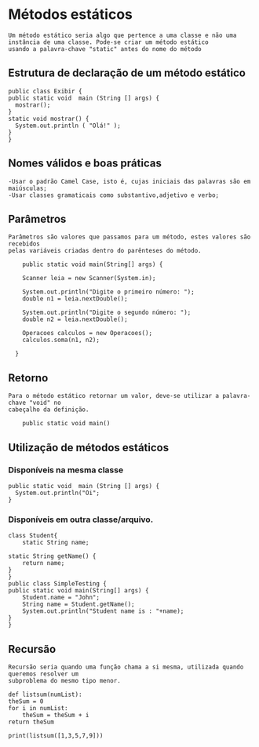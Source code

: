 # Métodos estáticos
    Um método estático seria algo que pertence a uma classe e não uma instância de uma classe. Pode-se criar um método estático
    usando a palavra-chave "static" antes do nome do método
## Estrutura de declaração de um método estático
    public class Exibir {  
    public static void  main (String [] args) {  
      mostrar();  
    }  
    static void mostrar() {  
      System.out.println ( "Olá!" );  
    }  
    }  
## Nomes válidos e boas práticas
    -Usar o padrão Camel Case, isto é, cujas iniciais das palavras são em maiúsculas;
    -Usar classes gramaticais como substantivo,adjetivo e verbo;     
## Parâmetros
    Parâmetros são valores que passamos para um método, estes valores são recebidos 
    pelas variáveis criadas dentro do parênteses do método.
        
        public static void main(String[] args) {
        
        Scanner leia = new Scanner(System.in);
        
        System.out.println("Digite o primeiro número: ");
        double n1 = leia.nextDouble();        
        
        System.out.println("Digite o segundo número: ");
        double n2 = leia.nextDouble();
        
        Operacoes calculos = new Operacoes();
        calculos.soma(n1, n2);
        
      }
## Retorno
    Para o método estático retornar um valor, deve-se utilizar a palavra-chave "void" no
    cabeçalho da definição.
        
        public static void main()
        
## Utilização de métodos estáticos
### Disponíveis na mesma classe
    public static void  main (String [] args) {  
      System.out.println("Oi";  
    }  
### Disponíveis em outra classe/arquivo.
    class Student{
	    static String name;
	
	static String getName() {
		return name;
	}
    }
    public class SimpleTesting {
	public static void main(String[] args) {
		Student.name = "John";
		String name = Student.getName();
		System.out.println("Student name is : "+name);
	}
    }
## Recursão
    Recursão seria quando uma função chama a si mesma, utilizada quando queremos resolver um 
    subproblema do mesmo tipo menor.
    	
	def listsum(numList):
    theSum = 0
    for i in numList:
        theSum = theSum + i
    return theSum

	print(listsum([1,3,5,7,9]))
